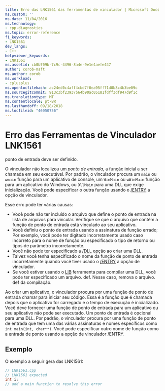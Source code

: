 ```yaml
---
title: Erro das LNK1561 das ferramentas de vinculador | Microsoft Docs
ms.custom: ''
ms.date: 11/04/2016
ms.technology:
- cpp-diagnostics
ms.topic: error-reference
f1_keywords:
- LNK1561
dev_langs:
- C++
helpviewer_keywords:
- LNK1561
ms.assetid: cb0b709b-7c9c-4496-8a4e-9e1e4aefe447
author: corob-msft
ms.author: corob
ms.workload:
- cplusplus
ms.openlocfilehash: ac24ed0c4aff4cbd7f0ea95ff71d0b8c4b3be09c
ms.sourcegitcommit: 913c3bf23937b64b90ac05181fdff3df947d9f1c
ms.translationtype: MT
ms.contentlocale: pt-BR
ms.lasthandoff: 09/18/2018
ms.locfileid: "46050756"
---
```

# <a name="linker-tools-error-lnk1561"></a>Erro das Ferramentas de Vinculador LNK1561

ponto de entrada deve ser definido.

O vinculador não localizou um *ponto de entrada*, a função inicial a ser chamada em seu executável. Por padrão, o vinculador procura um `main` ou `wmain` função para um aplicativo de console, um `WinMain` ou `wWinMain` função para um aplicativo do Windows, ou `DllMain` para uma DLL que exige inicialização. Você pode especificar o outra função usando o [/ENTRY](../../build/reference/entry-entry-point-symbol.md) a opção de vinculador.

Esse erro pode ter várias causas:
- Você pode não ter incluído o arquivo que define o ponto de entrada na lista de arquivos para vincular. Verifique se que o arquivo que contém a função de ponto de entrada está vinculado ao seu aplicativo.
- Você definiu o ponto de entrada usando a assinatura de função errado; Por exemplo, você pode ter digitado incorretamente usado caso incorreto para o nome de função ou especificado o tipo de retorno ou tipos de parâmetro incorretamente.
- Você não pode ter especificado a [/DLL](../../build/reference/dll-build-a-dll.md) opção ao criar uma DLL.
- Talvez você tenha especificado o nome da função de ponto de entrada incorretamente quando você tiver usado o [/ENTRY](../../build/reference/entry-entry-point-symbol.md) a opção de vinculador.
- Se você estiver usando o [LIB](../../build/reference/lib-reference.md) ferramenta para compilar uma DLL, você pode ter especificado um arquivo. def. Nesse caso, remova o arquivo. def da compilação.

Ao criar um aplicativo, o vinculador procura por uma função de ponto de entrada chamar para iniciar seu código. Essa é a função que é chamada depois que o aplicativo for carregado e o tempo de execução é inicializado. Você deve fornecer uma função de ponto de entrada para um aplicativo ou seu aplicativo não pode ser executado. Um ponto de entrada é opcional para uma DLL. Por padrão, o vinculador procura por uma função de ponto de entrada que tem uma das várias assinaturas e nomes específicos como `int main(int, char**)`. Você pode especificar outro nome de função como a entrada de ponto usando a opção de vinculador /ENTRY.

## <a name="example"></a>Exemplo

O exemplo a seguir gera das LNK1561:

```cpp
// LNK1561.cpp
// LNK1561 expected
int i;
// add a main function to resolve this error
```